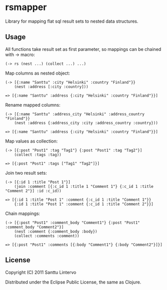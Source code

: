 # rsmapper

Library for mapping flat sql result sets to nested data structures.

## Usage

All functions take result set as first parameter, so mappings can be chained with -> macro:

	(-> rs (nest ...) (collect ...) ...)

Map columns as nested object:

	(-> [{:name "Santtu" :city "Helsinki" :country "Finland"}} 
	    (nest :address [:city :country]))
	
	=> [{:name "Santtu" :address {:city "Helsinki" :country "Finland"}}]

Rename mapped columns:

	(-> [{:name "Santtu" :address_city "Helsinki" :address_country "Finland"}} 
	    (nest :address {:address_city :city :address_country :country}))
	
	=> [{:name "Santtu" :address {:city "Helsinki" :country "Finland"}}]

Map values as collection:

	(-> [{:post "Post1" :tag "Tag1"} {:post "Post1" :tag "Tag2"}]
	    (collect :tags :tag))

	=> [{:post "Post1" :tags ["Tag1" "Tag2"]}]

Join two result sets:

	(-> [{:id 1 :title "Post 1"}]
	    (join :comment [{:c_id 1 :title 1 "Comment 1"} {:c_id 1 :title "Comment 2"}] :id :c_id))

	=> [{:id 1 :title "Post 1" :comment {:c_id 1 :title "Comment 1"}}
	    {:id 1 :title "Post 1" :comment {:c_id 1 :title "Comment 2"}}]

Chain mappings:

	(-> [{:post "Post1" :comment_body "Comment1"} {:post "Post1" :comment_body "Comment2"}]
	    (nest :comment {:comment_body :body})
	    (collect :comments :comment))
	
	=> [{:post "Post1" :comments [{:body "Comment1"} {:body "Comment2"}]}]

## License

Copyright (C) 2011 Santtu Lintervo

Distributed under the Eclipse Public License, the same as Clojure.
